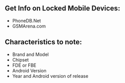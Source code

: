 ## Get Info on Locked Mobile Devices:
- PhoneDB.Net
- GSMArena.com

## Characteristics to note:
- Brand and Model
- Chipset
- FDE or FBE
- Android Version
- Year and Android version of release
